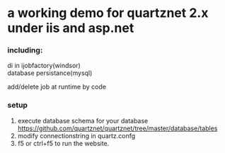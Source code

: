 
# a working demo for quartznet 2.x under iis and asp.net #

### including: ###

  di in ijobfactory(windsor)  
  database persistance(mysql) 
  
  add/delete job at runtime by code
### setup ###

1. execute database schema for your database https://github.com/quartznet/quartznet/tree/master/database/tables
2. modify connectionstring in quartz.confg
3. f5 or ctrl+f5 to run the website.


